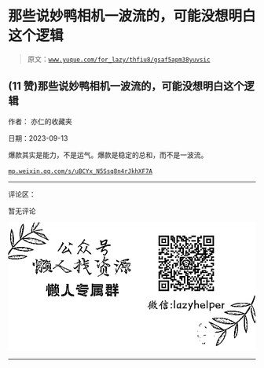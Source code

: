 # 那些说妙鸭相机一波流的，可能没想明白这个逻辑

> 原文：[`www.yuque.com/for_lazy/thfiu8/gsaf5apm38yuvsic`](https://www.yuque.com/for_lazy/thfiu8/gsaf5apm38yuvsic)

## (11 赞)那些说妙鸭相机一波流的，可能没想明白这个逻辑

作者： 亦仁的收藏夹

日期：2023-09-13

爆款其实是能力，不是运气。爆款是稳定的总和，而不是一波流。

[`mp.weixin.qq.com/s/uBCYx_N5Ssq8n4rJkhXF7A`](https://mp.weixin.qq.com/s/uBCYx_N5Ssq8n4rJkhXF7A)

* * *

评论区：

暂无评论

![](img/1c37d505930596d12a88ab23e11aa07a.png)

* * *